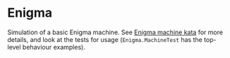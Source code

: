 # Enigma

Simulation of a basic Enigma machine. See [Enigma machine
kata](http://kerryb.github.io/enigma/) for more details, and look at the tests
for usage (`Enigma.MachineTest` has the top-level behaviour examples).

